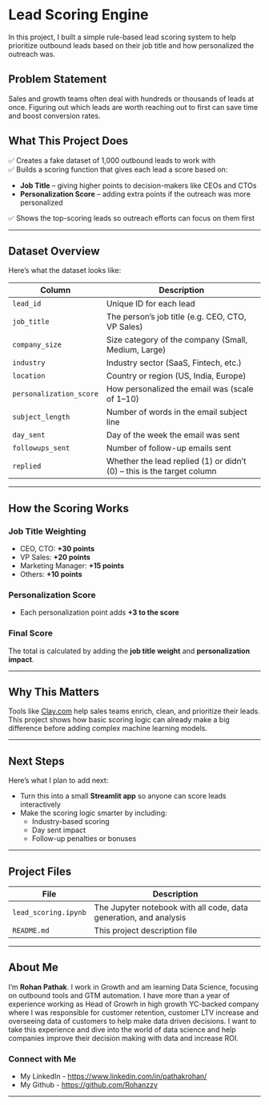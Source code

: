# Lead Scoring Engine

In this project, I built a simple rule-based lead scoring system to help prioritize outbound leads based on their job title and how personalized the outreach was.

## Problem Statement

Sales and growth teams often deal with hundreds or thousands of leads at once. Figuring out which leads are worth reaching out to first can save time and boost conversion rates.

## What This Project Does

✅ Creates a fake dataset of 1,000 outbound leads to work with  
✅ Builds a scoring function that gives each lead a score based on:
- **Job Title** – giving higher points to decision-makers like CEOs and CTOs
- **Personalization Score** – adding extra points if the outreach was more personalized

✅ Shows the top-scoring leads so outreach efforts can focus on them first

---

## Dataset Overview

Here’s what the dataset looks like:

| Column               | Description                                     |
|-----------------------|------------------------------------------------|
| `lead_id`            | Unique ID for each lead                       |
| `job_title`          | The person’s job title (e.g. CEO, CTO, VP Sales) |
| `company_size`       | Size category of the company (Small, Medium, Large) |
| `industry`           | Industry sector (SaaS, Fintech, etc.)          |
| `location`           | Country or region (US, India, Europe)          |
| `personalization_score` | How personalized the email was (scale of 1–10) |
| `subject_length`     | Number of words in the email subject line      |
| `day_sent`           | Day of the week the email was sent             |
| `followups_sent`     | Number of follow-up emails sent                |
| `replied`            | Whether the lead replied (1) or didn’t (0) – this is the target column |

---

## How the Scoring Works

### Job Title Weighting

- CEO, CTO: **+30 points**
- VP Sales: **+20 points**
- Marketing Manager: **+15 points**
- Others: **+10 points**

### Personalization Score

- Each personalization point adds **+3 to the score**

### Final Score

The total is calculated by adding the **job title weight** and **personalization impact**.

---

## Why This Matters

Tools like [Clay.com](https://clay.com) help sales teams enrich, clean, and prioritize their leads. This project shows how basic scoring logic can already make a big difference before adding complex machine learning models.

---

## Next Steps

Here’s what I plan to add next:

- Turn this into a small **Streamlit app** so anyone can score leads interactively
- Make the scoring logic smarter by including:
  - Industry-based scoring
  - Day sent impact
  - Follow-up penalties or bonuses

---

## Project Files

| File                | Description                                         |
|---------------------|-----------------------------------------------------|
| `lead_scoring.ipynb` | The Jupyter notebook with all code, data generation, and analysis |
| `README.md`         | This project description file                      |

---

## About Me

I’m **Rohan Pathak**. I work in Growth and am learning Data Science, focusing on outbound tools and GTM automation. I have more than a year of experience working as Head of Growrh in high growth YC-backed company where I was responsible for customer retention, customer LTV increase and overseeing data of customers to help make data driven decisions. I want to take this experience and dive into the world of data science and help companies improve their decision making with data and increase ROI. 

### Connect with Me

- My LinkedIn - https://www.linkedin.com/in/pathakrohan/
- My Github - https://github.com/Rohanzzy

---
